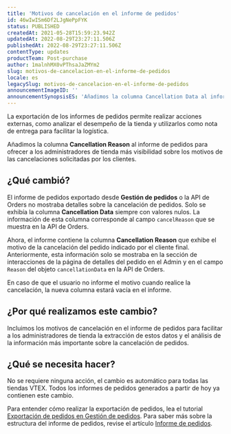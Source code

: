 ```yaml
---
title: 'Motivos de cancelación en el informe de pedidos'
id: 46wIwISm6Df2LJgNePpFYK
status: PUBLISHED
createdAt: 2021-05-28T15:59:23.942Z
updatedAt: 2022-08-29T23:27:11.506Z
publishedAt: 2022-08-29T23:27:11.506Z
contentType: updates
productTeam: Post-purchase
author: 1malnhMX0vPThsaJaZMYm2
slug: motivos-de-cancelacion-en-el-informe-de-pedidos
locale: es
legacySlug: motivos-de-cancelacion-en-el-informe-de-pedidos
announcementImageID: ''
announcementSynopsisES: 'Añadimos la columna Cancellation Data al informe de pedidos para dar visibilidad a los motivos de las cancelaciones.'
---
```


La exportación de los informes de pedidos permite realizar acciones externas, como analizar el desempeño de la tienda y utilizarlos como nota de entrega para facilitar la logística.

Añadimos la columna **Cancellation Reason** al informe de pedidos para ofrecer a los administradores de tienda más visibilidad sobre los motivos de las cancelaciones solicitadas por los clientes.

## ¿Qué cambió?

El informe de pedidos exportado desde **Gestión de pedidos** o la API de Orders no mostraba detalles sobre la cancelación de pedidos. Solo se exhibía la columna **Cancellation Data** siempre con valores nulos. La información de esta columna corresponde al campo `cancelReason` que se muestra en la API de Orders.

Ahora, el informe contiene la columna **Cancellation Reason** que exhibe el motivo de la cancelación del pedido indicado por el cliente final. Anteriormente, esta información solo se mostraba en la sección de interacciones de la página de detalles del pedido en el Admin y en el campo `Reason` del objeto `cancellationData` en la API de Orders.

En caso de que el usuario no informe el motivo cuando realice la cancelación, la nueva columna estará vacía en el informe.

## ¿Por qué realizamos este cambio?

Incluimos los motivos de cancelación en el informe de pedidos para facilitar a los administradores de tienda la extracción de estos datos y el análisis de la información más importante sobre la cancelación de pedidos.

## ¿Qué se necesita hacer?

No se requiere ninguna acción, el cambio es automático para todas las tiendas VTEX. Todos los informes de pedidos generados a partir de hoy ya contienen este cambio.

Para entender cómo realizar la exportación de pedidos, lea el tutorial [Exportación de pedidos en Gestión de pedidos](https://help.vtex.com/es/tutorial/exportando-pedidos-no-gerenciamento-de-pedidos--tutorials_6417). Para saber más sobre la estructura del informe de pedidos, revise el artículo [Informe de pedidos](https://help.vtex.com/es/tutorial/planilha-de-pedidos--31m1ewsmsEe0WS4So2aGMY).

